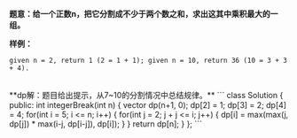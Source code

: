 **题意：给一个正数n，把它分割成不少于两个数之和，求出这其中乘积最大的一组。**

**样例：**
```
given n = 2, return 1 (2 = 1 + 1); given n = 10, return 36 (10 = 3 + 3 + 4).
```

<br/>
**dp解：题目给出提示，从7~10的分割情况中总结规律。**
```
class Solution {
public:
    int integerBreak(int n) {
        vector<int> dp(n+1, 0);
        dp[2] = 1;
        dp[3] = 2;
        dp[4] = 4;
        for(int i = 5; i <= n; i++)
        {
            for(int j = 2; j + j <= i; j++)
            {
                dp[i] = max(max(j, dp[j]) * max(i-j, dp[i-j]), dp[i]);
            }
        }
        return dp[n];
    }
};
```